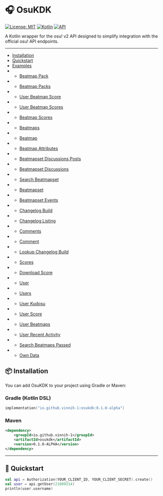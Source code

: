 # 🎧 OsuKDK

[![License: MIT](https://img.shields.io/badge/License-MIT-blue.svg)](LICENSE)
[![Kotlin](https://img.shields.io/badge/Kotlin-2.2.0-blueviolet?logo=kotlin)](https://kotlinlang.org)
[![API](https://img.shields.io/badge/osu!%20API-v2-orange)](https://osu.ppy.sh/docs/index.html)

A Kotlin wrapper for the osu! v2 API designed to simplify integration with the official osu! API endpoints.

---

- [Installation](https://github.com/Vinnih-1/osu-kotlin-sdk/tree/develop#-installation)
- [Quickstart](https://github.com/Vinnih-1/osu-kotlin-sdk/tree/develop#-quickstart)
- [Examples](https://github.com/Vinnih-1/osu-kotlin-sdk/tree/develop/src/test/kotlin/endpoints)
- - [Beatmap Pack](https://github.com/Vinnih-1/osu-kotlin-sdk/blob/develop/src/test/kotlin/endpoints/BeatmapPackEndpointsTest.kt#L34)
- - [Beatmap Packs](https://github.com/Vinnih-1/osu-kotlin-sdk/blob/develop/src/test/kotlin/endpoints/BeatmapPackEndpointsTest.kt#L28)
- - [User Beatmap Score](https://github.com/Vinnih-1/osu-kotlin-sdk/blob/develop/src/test/kotlin/endpoints/BeatmapEndpointsTest.kt#L29)
- - [User Beatmap Scores](https://github.com/Vinnih-1/osu-kotlin-sdk/blob/develop/src/test/kotlin/endpoints/BeatmapEndpointsTest.kt#L35)
- - [Beatmap Scores](https://github.com/Vinnih-1/osu-kotlin-sdk/blob/develop/src/test/kotlin/endpoints/BeatmapEndpointsTest.kt#L41)
- - [Beatmaps](https://github.com/Vinnih-1/osu-kotlin-sdk/blob/develop/src/test/kotlin/endpoints/BeatmapEndpointsTest.kt#L47)
- - [Beatmap](https://github.com/Vinnih-1/osu-kotlin-sdk/blob/develop/src/test/kotlin/endpoints/BeatmapEndpointsTest.kt#L53)
- - [Beatmap Attributes](https://github.com/Vinnih-1/osu-kotlin-sdk/blob/develop/src/test/kotlin/endpoints/BeatmapEndpointsTest.kt#L59)
- - [Beatmapset Discussions Posts](https://github.com/Vinnih-1/osu-kotlin-sdk/blob/develop/src/test/kotlin/endpoints/BeatmapsetDiscussionEndpointsTest.kt#L28)
- - [Beatmapset Discussions](https://github.com/Vinnih-1/osu-kotlin-sdk/blob/develop/src/test/kotlin/endpoints/BeatmapsetDiscussionEndpointsTest.kt#L40)
- - [Search Beatmapset](https://github.com/Vinnih-1/osu-kotlin-sdk/blob/develop/src/test/kotlin/endpoints/BeatmapsetEndpointsTest.kt#L28)
- - [Beatmapset](https://github.com/Vinnih-1/osu-kotlin-sdk/blob/develop/src/test/kotlin/endpoints/BeatmapsetEndpointsTest.kt#L34)
- - [Beatmapset Events](https://github.com/Vinnih-1/osu-kotlin-sdk/blob/develop/src/test/kotlin/endpoints/BeatmapsetEndpointsTest.kt#L40)
- - [Changelog Build](https://github.com/Vinnih-1/osu-kotlin-sdk/blob/develop/src/test/kotlin/endpoints/ChangelogEndpointsTest.kt#L28)
- - [Changelog Listing](https://github.com/Vinnih-1/osu-kotlin-sdk/blob/develop/src/test/kotlin/endpoints/ChangelogEndpointsTest.kt#L34)
- - [Comments](https://github.com/Vinnih-1/osu-kotlin-sdk/blob/develop/src/test/kotlin/endpoints/CommentEndpointsTest.kt#L13)
- - [Comment](https://github.com/Vinnih-1/osu-kotlin-sdk/blob/develop/src/test/kotlin/endpoints/CommentEndpointsTest.kt#L19)
- - [Lookup Changelog Build](https://github.com/Vinnih-1/osu-kotlin-sdk/blob/develop/src/test/kotlin/endpoints/ChangelogEndpointsTest.kt#L40)
- - [Scores](https://github.com/Vinnih-1/osu-kotlin-sdk/blob/develop/src/test/kotlin/endpoints/ScoreEndpointsTest.kt#L35)
- - [Download Score](https://github.com/Vinnih-1/osu-kotlin-sdk/blob/develop/src/test/kotlin/endpoints/ScoreEndpointsTest.kt#L29)
- - [User](https://github.com/Vinnih-1/osu-kotlin-sdk/blob/develop/src/test/kotlin/endpoints/UserEndpointsTest.kt#L32)
- - [Users](https://github.com/Vinnih-1/osu-kotlin-sdk/blob/develop/src/test/kotlin/endpoints/UserEndpointsTest.kt#L62)
- - [User Kudosu](https://github.com/Vinnih-1/osu-kotlin-sdk/blob/develop/src/test/kotlin/endpoints/UserEndpointsTest.kt#L68)
- - [User Score](https://github.com/Vinnih-1/osu-kotlin-sdk/blob/develop/src/test/kotlin/endpoints/UserEndpointsTest.kt#L38)
- - [User Beatmaps](https://github.com/Vinnih-1/osu-kotlin-sdk/blob/develop/src/test/kotlin/endpoints/UserEndpointsTest.kt#L44)
- - [User Recent Activity](https://github.com/Vinnih-1/osu-kotlin-sdk/blob/develop/src/test/kotlin/endpoints/UserEndpointsTest.kt#L50)
- - [Search Beatmaps Passed](https://github.com/Vinnih-1/osu-kotlin-sdk/blob/develop/src/test/kotlin/endpoints/UserEndpointsTest.kt#L56)
- - [Own Data](https://github.com/Vinnih-1/osu-kotlin-sdk/blob/develop/src/test/kotlin/endpoints/UserEndpointsTest.kt#L74)

## 📦 Installation

You can add OsuKDK to your project using Gradle or Maven:

### Gradle (Kotlin DSL)

```kotlin
implementation("io.github.vinnih-1:osukdk:0.1.0-alpha")
```

### Maven

```xml
<dependency>
    <groupId>io.github.vinnih-1</groupId>
    <artifactId>osukdk</artifactId>
    <version>0.1.0-ALPHA</version>
</dependency>
```
---

## 🚀 Quickstart

```kotlin
val api = Authorization(YOUR_CLIENT_ID, YOUR_CLIENT_SECRET).create()
val user = api.getUser(21009314)
println(user.username)
